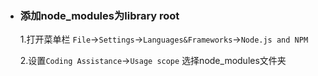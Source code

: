 * ### 添加node_modules为library root
    1.打开菜单栏 `File`->`Settings`->`Languages&Frameworks`->`Node.js and NPM`
    
    2.设置`Coding Assistance`->`Usage scope` 选择node_modules文件夹